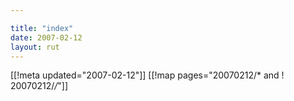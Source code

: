 ```yaml
---

title: "index"
date: 2007-02-12
layout: rut
---
```


[[!meta updated="2007-02-12"]]
[[!map pages="20070212/* and ! 20070212/*/*"]]
